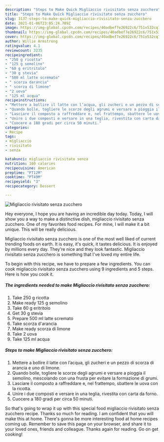 ```yaml
---
description: "Steps to Make Quick Migliaccio rivisitato senza zucchero"
title: "Steps to Make Quick Migliaccio rivisitato senza zucchero"
slug: 3137-steps-to-make-quick-migliaccio-rivisitato-senza-zucchero
date: 2021-01-06T23:05:24.709Z
image: https://img-global.cpcdn.com/recipes/40adbef7e26922c6/751x532cq70/migliaccio-rivisitato-senza-zucchero-recipe-main-photo.jpg
thumbnail: https://img-global.cpcdn.com/recipes/40adbef7e26922c6/751x532cq70/migliaccio-rivisitato-senza-zucchero-recipe-main-photo.jpg
cover: https://img-global.cpcdn.com/recipes/40adbef7e26922c6/751x532cq70/migliaccio-rivisitato-senza-zucchero-recipe-main-photo.jpg
author: Willie Armstrong
ratingvalue: 4.1
reviewcount: 3235
recipeingredient:
- "250 g ricotta"
- "125 g semolino"
- "60 g eritritolo"
- "30 g stevia"
- "500 ml latte scremato"
- " scorza darancia"
- " scorza di limone"
- "2 uova"
- "125 ml acqua"
recipeinstructions:
- "Mettere a bollire il latte con l’acqua, gli zucheri e un pezzo di scorza di arancia e uno di limone."
- "Quando bolle, togliere le scorze degli agrumi e versare a pioggia il semolino, mescolando con una frusta per evitare la formazione di grumi."
- "Lasciare il composto a raffreddare e, nel frattempo, sbattere le uova con la ricotta."
- "Unire i due composti e versare in una teglia, rivestita con carta da forno."
- "Cuocere a 180 gradi per circa 50 minuti."
categories:
- Recipe
tags:
- migliaccio
- rivisitato
- senza

katakunci: migliaccio rivisitato senza 
nutrition: 160 calories
recipecuisine: American
preptime: "PT12M"
cooktime: "PT49M"
recipeyield: "3"
recipecategory: Dessert

---
```



![Migliaccio rivisitato senza zucchero](https://img-global.cpcdn.com/recipes/40adbef7e26922c6/751x532cq70/migliaccio-rivisitato-senza-zucchero-recipe-main-photo.jpg)

Hey everyone, I hope you are having an incredible day today. Today, I will show you a way to make a distinctive dish, migliaccio rivisitato senza zucchero. One of my favorites food recipes. For mine, I will make it a bit unique. This will be really delicious.

Migliaccio rivisitato senza zucchero is one of the most well liked of current trending foods on earth. It is easy, it's quick, it tastes delicious. It is enjoyed by millions every day. They're nice and they look fantastic. Migliaccio rivisitato senza zucchero is something that I've loved my entire life.




To begin with this recipe, we have to prepare a few ingredients. You can cook migliaccio rivisitato senza zucchero using 9 ingredients and 5 steps. Here is how you cook it.

<!--inarticleads1-->

##### The ingredients needed to make Migliaccio rivisitato senza zucchero:

1. Take 250 g ricotta
1. Make ready 125 g semolino
1. Take 60 g eritritolo
1. Get 30 g stevia
1. Prepare 500 ml latte scremato
1. Take  scorza d&#39;arancia
1. Make ready  scorza di limone
1. Take 2 uova
1. Take 125 ml acqua




<!--inarticleads2-->

##### Steps to make Migliaccio rivisitato senza zucchero:

1. Mettere a bollire il latte con l’acqua, gli zucheri e un pezzo di scorza di arancia e uno di limone.
1. Quando bolle, togliere le scorze degli agrumi e versare a pioggia il semolino, mescolando con una frusta per evitare la formazione di grumi.
1. Lasciare il composto a raffreddare e, nel frattempo, sbattere le uova con la ricotta.
1. Unire i due composti e versare in una teglia, rivestita con carta da forno.
1. Cuocere a 180 gradi per circa 50 minuti.




So that's going to wrap it up with this special food migliaccio rivisitato senza zucchero recipe. Thanks so much for reading. I am confident that you will make this at home. There's gonna be more interesting food at home recipes coming up. Remember to save this page on your browser, and share it to your loved ones, friends and colleague. Thanks again for reading. Go on get cooking!
